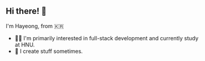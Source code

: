 ## Hi there! 👋
I'm Hayeong, from 🇰🇷
- 💁🏻 I'm primarily interested in full-stack development and currently study at HNU.
- 💩 I create stuff sometimes.
